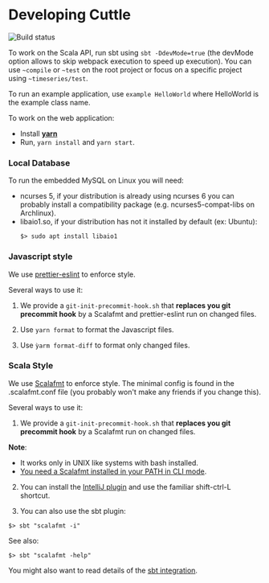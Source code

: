 # Developing Cuttle

![Build status](https://api.travis-ci.org/criteo/cuttle.svg?branch=master)

To work on the Scala API, run sbt using `sbt -DdevMode=true` (the devMode
option allows to skip webpack execution to speed up execution). You can
use `~compile` or `~test` on the root project or focus on a specific
project using `~timeseries/test`.

To run an example application, use `example HelloWorld` where HelloWorld
is the example class name.

To work on the web application:

- Install [**yarn**](https://yarnpkg.com/en/)
- Run, `yarn install` and `yarn start`.

### Local Database

To run the embedded MySQL on Linux you will need:
 - ncurses 5, if your distribution is already using ncurses 6 you can probably install a
compatibility package (e.g. ncurses5-compat-libs on Archlinux).
 - libaio1.so, if your distribution has not it installed by default (ex: Ubuntu):
   ```
   $> sudo apt install libaio1
   ```

### Javascript style

We use [prettier-eslint](https://github.com/prettier/prettier-eslint) to enforce style.

Several ways to use it:

1. We provide a `git-init-precommit-hook.sh` that **replaces you git precommit hook** 
   by a Scalafmt and prettier-eslint run on changed files.
   
2. Use `yarn format` to format the Javascript files. 
3. Use `ỳarm format-diff` to format only changed files.


### Scala Style

We use [Scalafmt](http://scalameta.org/scalafmt/) to enforce style. The minimal config is found in the
.scalafmt.conf file (you probably won't make any friends if you change
this).

Several ways to use it:

1. We provide a `git-init-precommit-hook.sh` that **replaces you git precommit hook** by a Scalafmt run on changed files.

__Note__:
  - It works only in UNIX like systems with bash installed.
  - [You need a Scalafmt installed in your PATH in CLI mode](http://scalameta.org/scalafmt/#CLI).

2. You can install the [IntelliJ
plugin](http://scalameta.org/scalafmt/#IntelliJ) and use the familiar
shift-ctrl-L shortcut.

3. You can also use the sbt plugin:
```
$> sbt "scalafmt -i"
```
See also:
```
$> sbt "scalafmt -help"
```
You might also want to read details of the [sbt
integration](http://scalameta.org/scalafmt/#sbt).

